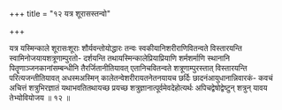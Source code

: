 +++
title = "१२ यत्र शूरासस्तन्वो"

+++

यत्र यस्मिन्काले शूरासःशूराः शौर्यवन्तोयोद्धारः तन्वः स्वकीयानिशरीराणिवितन्वते विस्तारयन्ति स्वामिनोजयायशत्रूणाम्पुरतो- दर्शयन्ति तथायस्मिन्कालेप्रियाप्रियाणि शर्मशर्माणि स्थानानि पितॄणाञ्जनकानांसम्बन्धीनि तैरर्जितानीतियावत् एतानिचवितन्वते शत्रूणाम्पुरस्तात् विस्तारयन्ति परित्यजन्तीतियावत् अधस्मअस्मिन् कालेतन्वेशरीरायतनेतनयायच छर्दिः छादनंआयुधानान्निवारकं- कवचं अचित्तं शत्रुभिरज्ञातं यथाभवतितथायच्छ प्रयच्छ शत्रुज्ञानात्पूर्वमेवदेहोत्यर्थः अपिचद्वेषोद्वेष्टुन् शत्रुन् यावय तेभ्योवियोजय ॥ १२ ॥